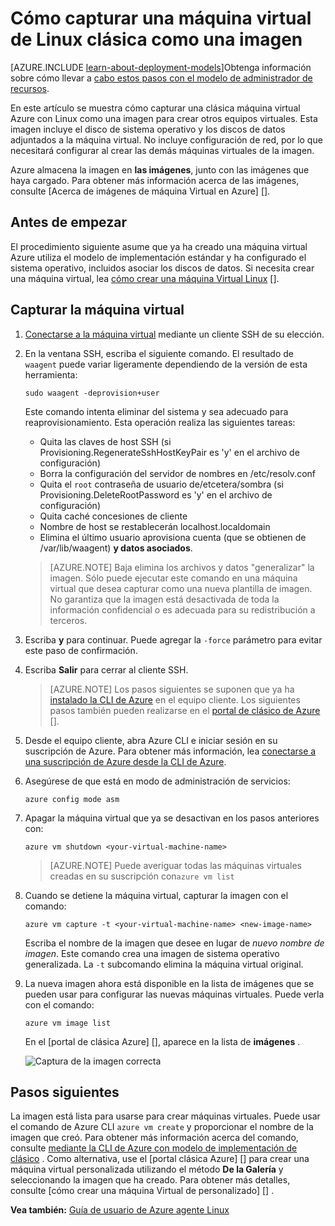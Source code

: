 <properties
    pageTitle="Capturar una imagen de una VM Linux | Microsoft Azure"
    description="Aprenda a capturar una imagen de una basados en Linux Azure máquina virtual (VM) creada con el modelo de implementación clásico."
    services="virtual-machines-linux"
    documentationCenter=""
    authors="iainfoulds"
    manager="timlt"
    editor="tysonn"
    tags="azure-service-management"/>

<tags
    ms.service="virtual-machines-linux"
    ms.workload="infrastructure-services"
    ms.tgt_pltfrm="vm-linux"
    ms.devlang="na"
    ms.topic="article"
    ms.date="08/31/2016"
    ms.author="iainfou"/>


# <a name="how-to-capture-a-classic-linux-virtual-machine-as-an-image"></a>Cómo capturar una máquina virtual de Linux clásica como una imagen

[AZURE.INCLUDE [learn-about-deployment-models](../../includes/learn-about-deployment-models-classic-include.md)]Obtenga información sobre cómo llevar a [cabo estos pasos con el modelo de administrador de recursos](virtual-machines-linux-capture-image.md).

En este artículo se muestra cómo capturar una clásica máquina virtual Azure con Linux como una imagen para crear otros equipos virtuales. Esta imagen incluye el disco de sistema operativo y los discos de datos adjuntados a la máquina virtual. No incluye configuración de red, por lo que necesitará configurar al crear las demás máquinas virtuales de la imagen.

Azure almacena la imagen en **las imágenes**, junto con las imágenes que haya cargado. Para obtener más información acerca de las imágenes, consulte [Acerca de imágenes de máquina Virtual en Azure] [].

## <a name="before-you-begin"></a>Antes de empezar

El procedimiento siguiente asume que ya ha creado una máquina virtual Azure utiliza el modelo de implementación estándar y ha configurado el sistema operativo, incluidos asociar los discos de datos. Si necesita crear una máquina virtual, lea [cómo crear una máquina Virtual Linux] [].


## <a name="capture-the-virtual-machine"></a>Capturar la máquina virtual

1. [Conectarse a la máquina virtual](virtual-machines-linux-mac-create-ssh-keys.md) mediante un cliente SSH de su elección.

2. En la ventana SSH, escriba el siguiente comando. El resultado de `waagent` puede variar ligeramente dependiendo de la versión de esta herramienta:

    `sudo waagent -deprovision+user`

    Este comando intenta eliminar del sistema y sea adecuado para reaprovisionamiento. Esta operación realiza las siguientes tareas:

    - Quita las claves de host SSH (si Provisioning.RegenerateSshHostKeyPair es 'y' en el archivo de configuración)
    - Borra la configuración del servidor de nombres en /etc/resolv.conf
    - Quita el `root` contraseña de usuario de/etcetera/sombra (si Provisioning.DeleteRootPassword es 'y' en el archivo de configuración)
    - Quita caché concesiones de cliente
    - Nombre de host se restablecerán localhost.localdomain
    - Elimina el último usuario aprovisiona cuenta (que se obtienen de /var/lib/waagent) **y datos asociados**.

    >[AZURE.NOTE] Baja elimina los archivos y datos "generalizar" la imagen. Sólo puede ejecutar este comando en una máquina virtual que desea capturar como una nueva plantilla de imagen. No garantiza que la imagen está desactivada de toda la información confidencial o es adecuada para su redistribución a terceros.


3. Escriba **y** para continuar. Puede agregar la `-force` parámetro para evitar este paso de confirmación.

4. Escriba **Salir** para cerrar al cliente SSH.

    >[AZURE.NOTE] Los pasos siguientes se suponen que ya ha [instalado la CLI de Azure](../xplat-cli-install.md) en el equipo cliente. Los siguientes pasos también pueden realizarse en el [portal de clásico de Azure] [].

5. Desde el equipo cliente, abra Azure CLI e iniciar sesión en su suscripción de Azure. Para obtener más información, lea [conectarse a una suscripción de Azure desde la CLI de Azure](../xplat-cli-connect.md).

6. Asegúrese de que está en modo de administración de servicios:

    `azure config mode asm`

7. Apagar la máquina virtual que ya se desactivan en los pasos anteriores con:

    `azure vm shutdown <your-virtual-machine-name>`

    >[AZURE.NOTE] Puede averiguar todas las máquinas virtuales creadas en su suscripción con`azure vm list`

8. Cuando se detiene la máquina virtual, capturar la imagen con el comando:

    `azure vm capture -t <your-virtual-machine-name> <new-image-name>`

    Escriba el nombre de la imagen que desee en lugar de _nuevo nombre de imagen_. Este comando crea una imagen de sistema operativo generalizada. La `-t` subcomando elimina la máquina virtual original.

9.  La nueva imagen ahora está disponible en la lista de imágenes que se pueden usar para configurar las nuevas máquinas virtuales. Puede verla con el comando:

    `azure vm image list`

    En el [portal de clásica Azure] [], aparece en la lista de **imágenes** .

    ![Captura de la imagen correcta](./media/virtual-machines-linux-classic-capture-image/VMCapturedImageAvailable.png)


## <a name="next-steps"></a>Pasos siguientes
La imagen está lista para usarse para crear máquinas virtuales. Puede usar el comando de Azure CLI `azure vm create` y proporcionar el nombre de la imagen que creó. Para obtener más información acerca del comando, consulte [mediante la CLI de Azure con modelo de implementación de clásico](../virtual-machines-command-line-tools.md) . Como alternativa, use el [portal clásica Azure] [] para crear una máquina virtual personalizada utilizando el método **De la Galería** y seleccionando la imagen que ha creado. Para obtener más detalles, consulte [cómo crear una máquina Virtual de personalizado] [] .

**Vea también:** [Guía de usuario de Azure agente Linux](virtual-machines-linux-agent-user-guide.md)

[Portal de clásico de Azure]: http://manage.windowsazure.com
[Acerca de las imágenes de máquina Virtual de Azure]: virtual-machines-linux-classic-about-images.md
[Cómo crear una máquina Virtual personalizada]: virtual-machines-linux-classic-create-custom.md
[How to Attach a Data Disk to a Virtual Machine]: virtual-machines-windows-classic-attach-disk.md
[Cómo crear una máquina Virtual Linux]: virtual-machines-linux-classic-create-custom.md
